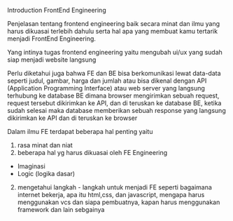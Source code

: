 Introduction FrontEnd Engineering

Penjelasan tentang frontend engineering baik secara minat dan ilmu yang harus dikuasai terlebih dahulu serta hal apa yang membuat kamu tertarik menjadi FrontEnd Engineering.

Yang intinya tugas frontend engineering yaitu mengubah ui/ux yang sudah siap menjadi website langsung

Perlu diketahui juga bahwa FE dan BE bisa berkomunikasi lewat data-data seperti judul, gambar, harga dan jumlah atau bisa dikenal dengan API (Application Programming Interface) atau web server yang langsung terhubung ke database BE dimana browser mengirimkan sebuah request, request tersebut dikirimkan ke API, dan di teruskan ke database BE, ketika sudah selesai maka database memberikan sebuah response yang langsung dikirimkan ke API dan di teruskan ke browser

Dalam ilmu FE terdapat beberapa hal penting yaitu

1. rasa minat dan niat
2. beberapa hal yg harus dikuasai oleh FE Engineering

- Imaginasi
- Logic (logika dasar)

2. mengetahui langkah - langkah untuk menjadi FE seperti bagaimana internet bekerja, apa itu html,css, dan javascript, mengapa harus menggunakan vcs dan siapa pembuatnya, kapan harus menggunakan framework dan lain sebgainya
